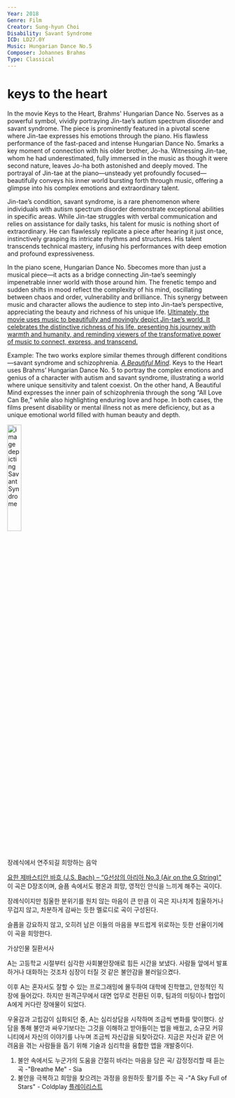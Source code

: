 ```yaml
---
Year: 2018
Genre: Film
Creator: Sung-hyun Choi
Disability: Savant Syndrome
ICD: LD27.0Y
Music: Hungarian Dance No.5
Composer: Johannes Brahms
Type: Classical 
---
```


# keys to the heart 

﻿In the movie Keys to the Heart, Brahms' Hungarian Dance No. 5serves as a powerful symbol, vividly portraying Jin-tae’s autism spectrum disorder and savant syndrome. The piece is prominently featured in a pivotal scene where Jin-tae expresses his emotions through the piano. His flawless performance of the fast-paced and intense Hungarian Dance No. 5marks a key moment of connection with his older brother, Jo-ha. Witnessing Jin-tae, whom he had underestimated, fully immersed in the music as though it were second nature, leaves Jo-ha both astonished and deeply moved. The portrayal of Jin-tae at the piano—unsteady yet profoundly focused—beautifully conveys his inner world bursting forth through music, offering a glimpse into his complex emotions and extraordinary talent.
 
Jin-tae’s condition, savant syndrome, is a rare phenomenon where individuals with autism spectrum disorder demonstrate exceptional abilities in specific areas. While Jin-tae struggles with verbal communication and relies on assistance for daily tasks, his talent for music is nothing short of extraordinary. He can flawlessly replicate a piece after hearing it just once, instinctively grasping its intricate rhythms and structures. His talent transcends technical mastery, infusing his performances with deep emotion and profound expressiveness.

In the piano scene, Hungarian Dance No. 5becomes more than just a musical piece—it acts as a bridge connecting Jin-tae’s seemingly impenetrable inner world with those around him. The frenetic tempo and sudden shifts in mood reflect the complexity of his mind, oscillating between chaos and order, vulnerability and brilliance. This synergy between music and character allows the audience to step into Jin-tae’s perspective, appreciating the beauty and richness of his unique life.
[Ultimately, the movie uses music to beautifully and movingly depict Jin-tae’s world. It celebrates the distinctive richness of his life, presenting his journey with warmth and humanity, and reminding viewers of the transformative power of music to connect, express, and transcend.](https://youtu.be/Jyqs-fyUrpk?si=uIIzP5G2rxdUWq66)


Example: The two works explore similar themes through different conditions—savant syndrome and schizophrenia. [*A Beautiful Mind*](lee_eunbi.md). Keys to the Heart uses Brahms’ Hungarian Dance No. 5 to portray the complex emotions and genius of a character with autism and savant syndrome, illustrating a world where unique sensitivity and talent coexist. On the other hand, A Beautiful Mind expresses the inner pain of schizophrenia through the song “All Love Can Be,” while also highlighting enduring love and hope. In both cases, the films present disability or mental illness not as mere deficiency, but as a unique emotional world filled with human beauty and depth.

<img src="./kim_jimin_img.png.PNG" alt="image depicting Savant Syndrome" style="width:25%;" />

장례식에서 연주되길 희망하는 음악 

[요한 제바스티안 바흐 (J.S. Bach) – “G선상의 아리아 No.3 (Air on the G String)"](https://youtu.be/1PkD47rNkfY?si=F2p6CaYcUuiKWbmp)
이 곡은 D장조이며, 슬픔 속에서도 평온과 희망, 영적인 안식을 느끼게 해주는 곡이다.

장례식이지만 침울한 분위기를 원치 않는 마음이 큰 만큼 이 곡은 지나치게 침울하거나 무겁지 않고, 차분하게 감싸는 듯한 멜로디로 곡이 구성된다. 

슬픔을 강요하지 않고, 오히려 남은 이들의 마음을 부드럽게 위로하는 듯한 선율이기에 이 곡을 희망한다. 

가상인물 질환서사

A는 고등학교 시절부터 심각한 사회불안장애로 힘든 시간을 보냈다. 사람들 앞에서 발표하거나 대화하는 것조차 심장이 터질 것 같은 불안감을 불러일으켰다. 

이후 A는 혼자서도 잘할 수 있는 프로그래밍에 몰두하여 대학에 진학했고, 안정적인 직장에 들어갔다. 하지만 원격근무에서 대면 업무로 전환된 이후, 팀과의 미팅이나 협업이 A에게 커다란 장애물이 되었다. 

우울감과 고립감이 심화되던 중, A는 심리상담을 시작하며 조금씩 변화를 맞이했다. 상담을 통해 불안과 싸우기보다는 그것을 이해하고 받아들이는 법을 배웠고, 소규모 커뮤니티에서 자신의 이야기를 나누며 조금씩 자신감을 되찾아갔다. 지금은 자신과 같은 어려움을 겪는 사람들을 돕기 위해 기술과 심리학을 융합한 앱을 개발중이다. 

1. 불안 속에서도 누군가의 도움을 간절히 바라는 마음을 담은 곡/ 감정정리할 때 듣는 곡  -"Breathe Me" - Sia
2. 불안을 극복하고 희망을 찾으려는 과정을 응원하듯 활기를 주는 곡
-"A Sky Full of Stars" - Coldplay
[플레이리스트](https://youtube.com/playlist?list=PLPJ5xJ-lqT2kBPYVt_uQ6DofTn0cBci4p&si=AsFxUe1Ghr0q5ugV)

